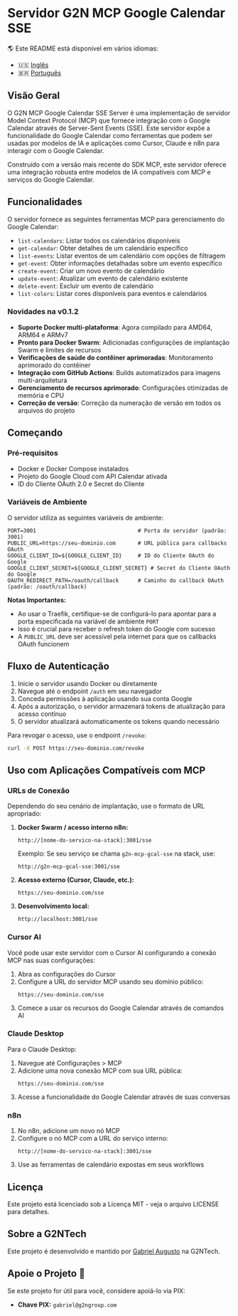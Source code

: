# Servidor G2N MCP Google Calendar SSE

🌎 Este README está disponível em vários idiomas:
- 🇺🇸 [Inglês](README.md)
- 🇧🇷 [Português](README.pt-br.md)

## Visão Geral

O G2N MCP Google Calendar SSE Server é uma implementação de servidor Model Context Protocol (MCP) que fornece integração com o Google Calendar através de Server-Sent Events (SSE). Este servidor expõe a funcionalidade do Google Calendar como ferramentas que podem ser usadas por modelos de IA e aplicações como Cursor, Claude e n8n para interagir com o Google Calendar.

Construído com a versão mais recente do SDK MCP, este servidor oferece uma integração robusta entre modelos de IA compatíveis com MCP e serviços do Google Calendar.

## Funcionalidades

O servidor fornece as seguintes ferramentas MCP para gerenciamento do Google Calendar:

- `list-calendars`: Listar todos os calendários disponíveis
- `get-calendar`: Obter detalhes de um calendário específico
- `list-events`: Listar eventos de um calendário com opções de filtragem
- `get-event`: Obter informações detalhadas sobre um evento específico
- `create-event`: Criar um novo evento de calendário
- `update-event`: Atualizar um evento de calendário existente
- `delete-event`: Excluir um evento de calendário
- `list-colors`: Listar cores disponíveis para eventos e calendários

### Novidades na v0.1.2

- **Suporte Docker multi-plataforma**: Agora compilado para AMD64, ARM64 e ARMv7
- **Pronto para Docker Swarm**: Adicionadas configurações de implantação Swarm e limites de recursos
- **Verificações de saúde do contêiner aprimoradas**: Monitoramento aprimorado do contêiner
- **Integração com GitHub Actions**: Builds automatizados para imagens multi-arquitetura
- **Gerenciamento de recursos aprimorado**: Configurações otimizadas de memória e CPU
- **Correção de versão**: Correção da numeração de versão em todos os arquivos do projeto

## Começando

### Pré-requisitos

- Docker e Docker Compose instalados
- Projeto do Google Cloud com API Calendar ativada
- ID do Cliente OAuth 2.0 e Secret do Cliente

### Variáveis de Ambiente

O servidor utiliza as seguintes variáveis de ambiente:

```env
PORT=3001                                # Porta do servidor (padrão: 3001)
PUBLIC_URL=https://seu-dominio.com       # URL pública para callbacks OAuth
GOOGLE_CLIENT_ID=${GOOGLE_CLIENT_ID}     # ID do Cliente OAuth do Google
GOOGLE_CLIENT_SECRET=${GOOGLE_CLIENT_SECRET} # Secret do Cliente OAuth do Google
OAUTH_REDIRECT_PATH=/oauth/callback      # Caminho do callback OAuth (padrão: /oauth/callback)
```

**Notas Importantes:**
- Ao usar o Traefik, certifique-se de configurá-lo para apontar para a porta especificada na variável de ambiente `PORT`
- Isso é crucial para receber o refresh token do Google com sucesso
- A `PUBLIC_URL` deve ser acessível pela internet para que os callbacks OAuth funcionem

## Fluxo de Autenticação

1. Inicie o servidor usando Docker ou diretamente
2. Navegue até o endpoint `/auth` em seu navegador
3. Conceda permissões à aplicação usando sua conta Google
4. Após a autorização, o servidor armazenará tokens de atualização para acesso contínuo
5. O servidor atualizará automaticamente os tokens quando necessário

Para revogar o acesso, use o endpoint `/revoke`:
```bash
curl -X POST https://seu-dominio.com/revoke
```

## Uso com Aplicações Compatíveis com MCP

### URLs de Conexão

Dependendo do seu cenário de implantação, use o formato de URL apropriado:

1. **Docker Swarm / acesso interno n8n:**
   ```
   http://[nome-do-servico-na-stack]:3001/sse
   ```
   Exemplo: Se seu serviço se chama `g2n-mcp-gcal-sse` na stack, use:
   ```
   http://g2n-mcp-gcal-sse:3001/sse
   ```

2. **Acesso externo (Cursor, Claude, etc.):**
   ```
   https://seu-dominio.com/sse
   ```

3. **Desenvolvimento local:**
   ```
   http://localhost:3001/sse
   ```

### Cursor AI

Você pode usar este servidor com o Cursor AI configurando a conexão MCP nas suas configurações:

1. Abra as configurações do Cursor
2. Configure a URL do servidor MCP usando seu domínio público:
   ```
   https://seu-dominio.com/sse
   ```
3. Comece a usar os recursos do Google Calendar através de comandos AI

### Claude Desktop

Para o Claude Desktop:

1. Navegue até Configurações > MCP
2. Adicione uma nova conexão MCP com sua URL pública:
   ```
   https://seu-dominio.com/sse
   ```
3. Acesse a funcionalidade do Google Calendar através de suas conversas

### n8n

1. No n8n, adicione um novo nó MCP
2. Configure o nó MCP com a URL do serviço interno:
   ```
   http://[nome-do-servico-na-stack]:3001/sse
   ```
3. Use as ferramentas de calendário expostas em seus workflows

## Licença

Este projeto está licenciado sob a Licença MIT - veja o arquivo LICENSE para detalhes.

## Sobre a G2NTech

Este projeto é desenvolvido e mantido por [Gabriel Augusto](https://github.com/oaugustosgabriel) na G2NTech.

## Apoie o Projeto 💜

Se este projeto for útil para você, considere apoiá-lo via PIX:
- **Chave PIX:** `gabriel@g2ngroup.com`